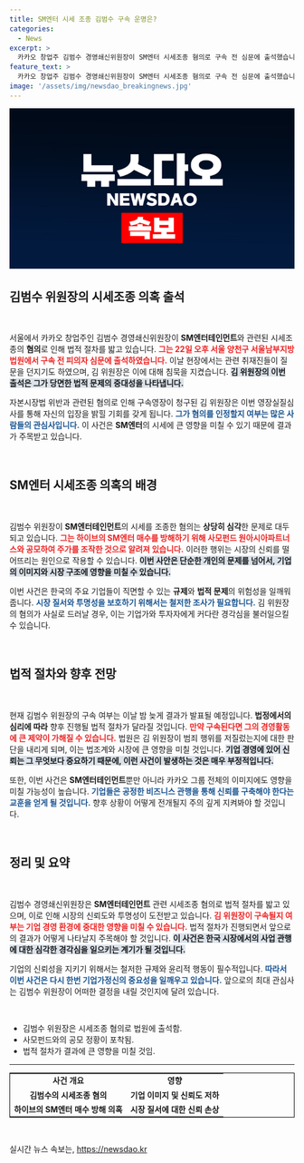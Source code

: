 ```yaml
---
title: SM엔터 시세 조종 김범수 구속 운명은?
categories:
  - News
excerpt: >
  카카오 창업주 김범수 경영쇄신위원장이 SM엔터 시세조종 혐의로 구속 전 심문에 출석했습니다. 법원은 그의 구속 여부를 빠른 시일 내에 결정할 예정입니다. 과연 그의 운명은?
feature_text: >
  카카오 창업주 김범수 경영쇄신위원장이 SM엔터 시세조종 혐의로 구속 전 심문에 출석했습니다. 법원은 그의 구속 여부를 빠른 시일 내에 결정할 예정입니다. 과연 그의 운명은?
image: '/assets/img/newsdao_breakingnews.jpg'
---
```


<p><img src="/assets/img/newsdao_breakingnews.jpg" alt="flaretime 속보" /></p>

<h2 data-ke-size="size26">김범수 위원장의 시세조종 의혹 출석</h2>

<p data-ke-size="size16">&nbsp;</p>

<p>서울에서 카카오 창업주인 김범수 경영쇄신위원장이 <strong>SM엔터테인먼트</strong>와 관련된 시세조종의 <b>혐의</b>로 인해 법적 절차를 밟고 있습니다. <b><span style="color: #ee2323;">그는 22일 오후 서울 양천구 서울남부지방법원에서 구속 전 피의자 심문에 출석하였습니다.</span></b> 이날 현장에서는 관련 취재진들이 질문을 던지기도 하였으며, 김 위원장은 이에 대해 침묵을 지켰습니다. <b><span style="background-color: #21538527;">김 위원장의 이번 출석은 그가 당면한 법적 문제의 중대성을 나타냅니다.</span></b></p>

<p>자본시장법 위반과 관련된 혐의로 인해 구속영장이 청구된 김 위원장은 이번 영장실질심사를 통해 자신의 입장을 밝힐 기회를 갖게 됩니다. <b><span style="color: #1a5490;">그가 혐의를 인정할지 여부는 많은 사람들의 관심사입니다.</span></b> 이 사건은 <strong>SM엔터</strong>의 시세에 큰 영향을 미칠 수 있기 때문에 결과가 주목받고 있습니다.</p>

<p><br></p>

<h2 data-ke-size="size26">SM엔터 시세조종 의혹의 배경</h2>

<p data-ke-size="size16">&nbsp;</p>

<p>김범수 위원장이 <strong>SM엔터테인먼트</strong>의 시세를 조종한 혐의는 <b>상당히 심각</b>한 문제로 대두되고 있습니다. <b><span style="color: #ee2323;">그는 하이브의 SM엔터 매수를 방해하기 위해 사모펀드 원아시아파트너스와 공모하여 주가를 조작한 것으로 알려져 있습니다.</span></b> 이러한 행위는 시장의 신뢰를 떨어뜨리는 원인으로 작용할 수 있습니다. <b><span style="background-color: #21538527;">이번 사안은 단순한 개인의 문제를 넘어서, 기업의 이미지와 시장 구조에 영향을 미칠 수 있습니다.</span></b></p>

<p>이번 사건은 한국의 주요 기업들이 직면할 수 있는 <strong>규제</strong>와 <strong>법적 문제</strong>의 위험성을 일깨워 줍니다. <b><span style="color: #1a5490;">시장 질서와 투명성을 보호하기 위해서는 철저한 조사가 필요합니다.</span></b> 김 위원장의 혐의가 사실로 드러날 경우, 이는 기업가와 투자자에게 커다란 경각심을 불러일으킬 수 있습니다.</p>

<p><br></p>

<h2 data-ke-size="size26">법적 절차와 향후 전망</h2>

<p data-ke-size="size16">&nbsp;</p>

<p>현재 김범수 위원장의 구속 여부는 이날 밤 늦게 결과가 발표될 예정입니다. <b>법정에서의 심리에 따라</b> 향후 진행될 법적 절차가 달라질 것입니다. <b><span style="color: #ee2323;">만약 구속된다면 그의 경영활동에 큰 제약이 가해질 수 있습니다.</span></b> 법원은 김 위원장이 범죄 행위를 저질렀는지에 대한 판단을 내리게 되며, 이는 법조계와 시장에 큰 영향을 미칠 것입니다. <b><span style="background-color: #21538527;">기업 경영에 있어 신뢰는 그 무엇보다 중요하기 때문에, 이런 사건이 발생하는 것은 매우 부정적입니다.</span></b></p>

<p>또한, 이번 사건은 <strong>SM엔터테인먼트</strong>뿐만 아니라 카카오 그룹 전체의 이미지에도 영향을 미칠 가능성이 높습니다. <b><span style="color: #1a5490;">기업들은 공정한 비즈니스 관행을 통해 신뢰를 구축해야 한다는 교훈을 얻게 될 것입니다.</span></b> 향후 상황이 어떻게 전개될지 주의 깊게 지켜봐야 할 것입니다.</p>

<p><br></p>

<h2 data-ke-size="size26">정리 및 요약</h2>

<p data-ke-size="size16">&nbsp;</p>

<p>김범수 경영쇄신위원장은 <strong>SM엔터테인먼트</strong> 관련 시세조종 혐의로 법적 절차를 밟고 있으며, 이로 인해 시장의 신뢰도와 투명성이 도전받고 있습니다. <b><span style="color: #ee2323;">김 위원장이 구속될지 여부는 기업 경영 환경에 중대한 영향을 미칠 수 있습니다.</span></b> 법적 절차가 진행되면서 앞으로의 결과가 어떻게 나타날지 주목해야 할 것입니다. <b><span style="background-color: #21538527;">이 사건은 한국 시장에서의 사업 관행에 대한 심각한 경각심을 일으키는 계기가 될 것입니다.</span></b></p>

<p>기업의 신뢰성을 지키기 위해서는 철저한 규제와 윤리적 행동이 필수적입니다. <b><span style="color: #1a5490;">따라서 이번 사건은 다시 한번 기업가정신의 중요성을 일깨우고 있습니다.</span></b> 앞으로의 최대 관심사는 김범수 위원장이 어떠한 결정을 내릴 것인지에 달려 있습니다. </p>

<p data-ke-size="size16">&nbsp;</p>

<ul>
    <li>김범수 위원장은 시세조종 혐의로 법원에 출석함.</li>
    <li>사모펀드와의 공모 정황이 포착됨.</li>
    <li>법적 절차가 결과에 큰 영향을 미칠 것임.</li>
</ul>

<hr>

<table style="width: 100%; border: 1px solid black;">
    <tr>
        <td style="text-align: center; height: 20px;"><b>사건 개요</b></td>
        <td style="text-align: center; height: 20px;"><b>영향</b></td>
    </tr>
    <tr>
        <td style="text-align: center; height: 17px;"><b>김범수의 시세조종 혐의</b></td>
        <td style="text-align: center; height: 17px;"><b>기업 이미지 및 신뢰도 저하</b></td>
    </tr>
    <tr>
        <td style="text-align: center; height: 17px;"><b>하이브의 SM엔터 매수 방해 의혹</b></td>
        <td style="text-align: center; height: 17px;"><b>시장 질서에 대한 신뢰 손상</b></td>
    </tr>
</table>

<p data-ke-size="size16">&nbsp;</p>
실시간 뉴스 속보는, <a href="https://newsdao.kr" rel="dofollow">https://newsdao.kr</a>


